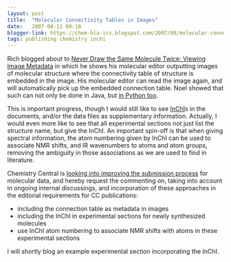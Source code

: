 ```yaml
---
layout: post
title:  "Molecular Connectivity Tables in Images"
date:   2007-08-11 00:10
blogger-link: https://chem-bla-ics.blogspot.com/2007/08/molecular-connectivity-tables-in-images.html
tags: publishing chemistry inchi
---
```


Rich blogged about to [Never Draw the Same Molecule Twice: Viewing Image Metadata](http://depth-first.com/articles/2007/08/08/never-draw-the-same-molecule-twice-viewing-image-metadata)
in which he shows his molecular editor outputting images of molecular structure where the connectivity table
of structure is embedded in the image. His molecular editor can read the image again, and will automatically
pick up the embedded connection table. Noel showed that such can not only be done in Java, but
[in Python too](http://baoilleach.blogspot.com/2007/08/access-embedded-molecular-information.html).

This is important progress, though I would still like to see [InChI](http://iupac.org/inchi/)s in the
documents, and/or the data files as supplementary information. Actually, I would even more like to
see that all experimental sections not just list the structure name, but give the InChI. An important
spin-off is that when giving spectral information, the atom numbering given by InChI can be used to
associate NMR shifts, and IR wavenumbers to atoms and atom groups, removing the ambiguity in those
associations as we are used to find in literature.

Chemistry Central is [looking into improving the submission process](http://blogs.openaccesscentral.com/blogs/ccblog/entry/symyx_technologies_to_acquire_mdl)
for molecular data, and hereby request the commenting on, taking into account in ongoing internal
discussings, and incorporation of these approaches in the editorial requirements for CC publications:

* including the connection table as metadata in images
* including the InChI in experimental sections for newly synthesized molecules
* use InChI atom numbering to associate NMR shifts with atoms in these experimental sections

I will shortly blog an example experimental section incorporating the InChI.

